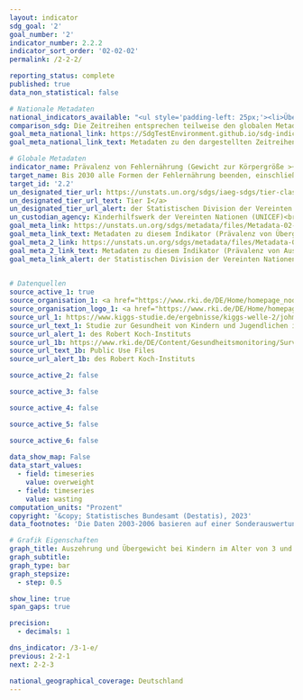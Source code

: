 ```yaml
---
layout: indicator    
sdg_goal: '2'    
goal_number: '2'    
indicator_number: 2.2.2    
indicator_sort_order: '02-02-02'    
permalink: /2-2-2/    

reporting_status: complete    
published: true    
data_non_statistical: false    

# Nationale Metadaten    
national_indicators_available: "<ul style='padding-left: 25px;'><li>Übergewicht</li> <li> Auszehrung</li></ul>"    
comparison_sdg: Die Zeitreihen entsprechen teilweise den globalen Metadaten.    
goal_meta_national_link: https://SdgTestEnvironment.github.io/sdg-indicators/public/Meta/2.2.2.pdf
goal_meta_national_link_text: Metadaten zu den dargestellten Zeitreihen    

# Globale Metadaten    
indicator_name: Prävalenz von Fehlernährung (Gewicht zur Körpergröße >+2 oder <-2 Standardabweichung vom Median gemäß den Standards der WHO für das Wachstum von Kindern) bei Kindern unter 5 Jahren, nach Art der Fehlernährung (Auszehrung und Übergewicht)    
target_name: Bis 2030 alle Formen der Fehlernährung beenden, einschließlich durch Erreichung der international vereinbarten Zielvorgaben in Bezug auf Wachstumshemmung und Auszehrung bei Kindern unter 5 Jahren bis 2025, und den Ernährungsbedürfnissen von heranwachsenden Mädchen, schwangeren und stillenden Frauen und älteren Menschen Rechnung tragen    
target_id: '2.2'    
un_designated_tier_url: https://unstats.un.org/sdgs/iaeg-sdgs/tier-classification/'    
un_designated_tier_url_text: Tier I</a>    
un_designated_tier_url_alert: der Statistischen Division der Vereinten Nationen    
un_custodian_agency: Kinderhilfswerk der Vereinten Nationen (UNICEF)<br>Weltgesundheitsorganisation (WHO)    
goal_meta_link: https://unstats.un.org/sdgs/metadata/files/Metadata-02-02-02a.pdf    
goal_meta_link_text: Metadaten zu diesem Indikator (Prävalenz von Übergewicht)
goal_meta_2_link: https://unstats.un.org/sdgs/metadata/files/Metadata-02-02-02b.pdf
goal_meta_2_link_text: Metadaten zu diesem Indikator (Prävalenz von Auszehrung)    
goal_meta_link_alert: der Statistischen Division der Vereinten Nationen    
    

# Datenquellen
source_active_1: true
source_organisation_1: <a href="https://www.rki.de/DE/Home/homepage_node.html" target="_blank" onclick="return confirm_alert('des Robert Koch-Instituts');"> Robert Koch-Institut (RKI) </a>
source_organisation_logo_1: <a href="https://www.rki.de/DE/Home/homepage_node.html" target="_blank" onclick="return confirm_alert('des Robert Koch-Instituts');"><img src="https://g205sdgs.github.io/sdg-indicators/public/OrgImgDe/rki.png" alt="Logo rki" style="height:60px; width:148px"/></a>
source_url_1: https://www.kiggs-studie.de/ergebnisse/kiggs-welle-2/johm.html
source_url_text_1: Studie zur Gesundheit von Kindern und Jugendlichen in Deutschland (KiGGS) – KiGGS Welle 2
source_url_alert_1: des Robert Koch-Instituts
source_url_1b: https://www.rki.de/DE/Content/Gesundheitsmonitoring/Surveydaten/Surveydaten_node.html
source_url_text_1b: Public Use Files
source_url_alert_1b: des Robert Koch-Instituts

source_active_2: false

source_active_3: false

source_active_4: false

source_active_5: false

source_active_6: false
    
data_show_map: False    
data_start_values: 
  - field: timeseries
    value: overweight
  - field: timeseries
    value: wasting    
computation_units: "Prozent"    
copyright: '&copy; Statistisches Bundesamt (Destatis), 2023'    
data_footnotes: 'Die Daten 2003-2006 basieren auf einer Sonderauswertung und sind nicht öffentlich zugänglich. <br>• Die Daten 2003-2006 sind altersstandardisierte Prävalenzen (Bevölkerungsstand: 31. Dezember 2015).'    

# Grafik Eigenschaften    
graph_title: Auszehrung und Übergewicht bei Kindern im Alter von 3 und 4 Jahren
graph_subtitle:     
graph_type: bar
graph_stepsize: 
  - step: 0.5    

show_line: true
span_gaps: true

precision:
  - decimals: 1    

dns_indicator: /3-1-e/
previous: 2-2-1    
next: 2-2-3    

national_geographical_coverage: Deutschland    
---
```


<span></span>